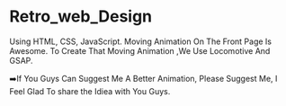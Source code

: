 # Retro_web_Design
Using HTML, CSS, JavaScript.
Moving Animation On The Front Page Is Awesome.
To Create That Moving Animation ,We Use Locomotive And GSAP.

➡️If You Guys Can Suggest Me A Better Animation, Please Suggest Me, I Feel Glad To share the Idiea with You Guys.
